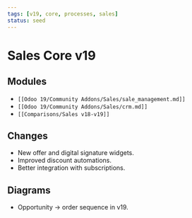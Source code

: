 ```yaml
---
tags: [v19, core, processes, sales]
status: seed
---
```

# Sales Core v19

## Modules
- `[[Odoo 19/Community Addons/Sales/sale_management.md]]`
- `[[Odoo 19/Community Addons/Sales/crm.md]]`
- `[[Comparisons/Sales v18-v19]]`

## Changes
- New offer and digital signature widgets.
- Improved discount automations.
- Better integration with subscriptions.

## Diagrams
- Opportunity -> order sequence in v19.







